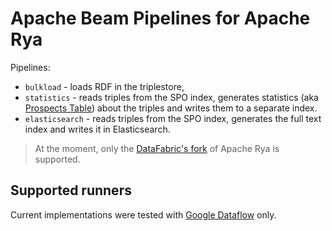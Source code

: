 # Apache Beam Pipelines for Apache Rya

Pipelines:

* `bulkload` - loads RDF in the triplestore,
* `statistics` - reads triples from the SPO index, generates statistics (aka [Prospects Table](https://github.com/apache/incubator-rya/blob/master/extras/rya.manual/src/site/markdown/eval.md)) about the triples and writes them to a separate index.
* `elasticsearch` - reads triples from the SPO index, generates the full text index and writes it in Elasticsearch.

> At the moment, only the [DataFabric's fork](http://github.com/DataFabricRus/incubator-rya) of Apache Rya is supported.

## Supported runners

Current implementations were tested with [Google Dataflow](https://cloud.google.com/dataflow/) only.